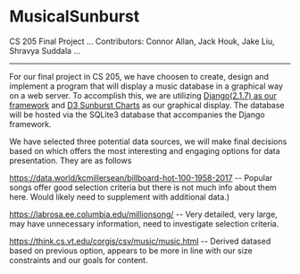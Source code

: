 # MusicalSunburst
CS 205 Final Project ...
Contributors: Connor Allan, Jack Houk, Jake Liu, Shravya Suddala ...

---

For our final project in CS 205, we have choosen to create, design and implement a program that will display a music database in a graphical way on a web server. To accomplish this, we are utilizing [Django(2.1.7) as our framework](https://www.djangoproject.com/start/overview/) and [D3 Sunburst Charts](https://bl.ocks.org/vasturiano/12da9071095fbd4df434e60d52d2d58d) as our graphical display. The database will be hosted via the SQLite3 database that accompanies the Django framework.


We have selected three potential data sources, we will make final decisions based on which offers the most interesting and engaging options for data presentation. They are as follows

https://data.world/kcmillersean/billboard-hot-100-1958-2017 -- Popular songs offer good selection criteria but there is not much info about them here. Would likely need to supplement with additional data.)

https://labrosa.ee.columbia.edu/millionsong/ -- Very detailed, very large, may have unnecessary information, need to investigate selection criteria.

https://think.cs.vt.edu/corgis/csv/music/music.html -- Derived datased based on previous option, appears to be more in line with our size constraints and our goals for content.
